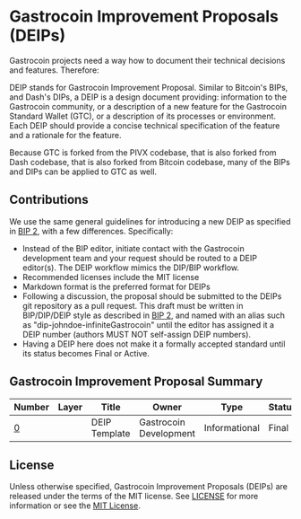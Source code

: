 # Gastrocoin Improvement Proposals (DEIPs)

Gastrocoin projects need a way how to document their technical decisions and features. Therefore:

DEIP stands for Gastrocoin Improvement Proposal. Similar to Bitcoin's BIPs, and Dash's DIPs, a DEIP is a design document providing: information to the Gastrocoin community, or a description of a new feature for the Gastrocoin Standard Wallet (GTC), or a description of its processes or environment. Each DEIP should provide a concise technical specification of the feature and a rationale for the feature.

Because GTC is forked from the PIVX codebase, that is also forked from Dash codebase, that is also forked from Bitcoin codebase, many of the BIPs and DIPs can be applied to GTC as well. 

## Contributions

We use the same general guidelines for introducing a new DEIP as specified in [BIP 2](https://github.com/bitcoin/bips/blob/master/bip-0002.mediawiki), with a few differences. Specifically:

* Instead of the BIP editor, initiate contact with the Gastrocoin development team and your request should be routed to a DEIP editor(s). The DEIP workflow mimics the DIP/BIP workflow.
* Recommended licenses include the MIT license
* Markdown format is the preferred format for DEIPs
* Following a discussion, the proposal should be submitted to the DEIPs git repository as a pull request. This draft must be written in BIP/DIP/DEIP style as described in [BIP 2](https://github.com/bitcoin/bips/blob/master/bip-0002.mediawiki), and named with an alias such as "dip-johndoe-infiniteGastrocoin" until the editor has assigned it a DEIP number (authors MUST NOT self-assign DEIP numbers).
* Having a DEIP here does not make it a formally accepted standard until its status becomes Final or Active.

## Gastrocoin Improvement Proposal Summary

Number | Layer | Title | Owner | Type | Status
--- | --- | --- | --- | --- | ---
[0](DEIP0000.md) |  | DEIP Template | Gastrocoin Development | Informational | Final

## License

Unless otherwise specified, Gastrocoin Improvement Proposals (DEIPs) are released under the terms of the MIT license. See [LICENSE](LICENSE) for more information or see the [MIT License](https://opensource.org/licenses/MIT).
